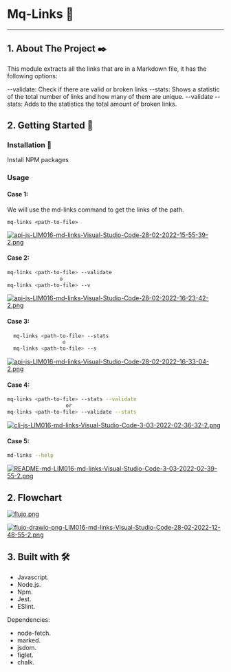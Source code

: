 # Mq-Links 🔗


***

## 1. About The Project ✒️

This module extracts all the links that are in a Markdown file, it has the following options:

--validate: Check if there are valid or broken links
--stats: Shows a statistic of the total number of links and how many of them are unique.
--validate --stats: Adds to the statistics the total amount of broken links.



## 2. Getting Started 🚀


### Installation 🔧
Install NPM packages


### Usage


#### Case 1: 

We will use the md-links command to get the links of the path.

`mq-links <path-to-file>`

[![api-js-LIM016-md-links-Visual-Studio-Code-28-02-2022-15-55-39-2.png](https://i.postimg.cc/2yBhkLKW/api-js-LIM016-md-links-Visual-Studio-Code-28-02-2022-15-55-39-2.png)](https://postimg.cc/PvTPKJhf)


#### Case 2: 
```sh
mq-links <path-to-file> --validate 
                 o 
mq-links <path-to-file> --v 
```
[![api-js-LIM016-md-links-Visual-Studio-Code-28-02-2022-16-23-42-2.png](https://i.postimg.cc/c12wCTZ8/api-js-LIM016-md-links-Visual-Studio-Code-28-02-2022-16-23-42-2.png)](https://postimg.cc/3WjdbXkK)

#### Case 3: 
```sh
  mq-links <path-to-file> --stats
                  o 
  mq-links <path-to-file> --s 
```

[![api-js-LIM016-md-links-Visual-Studio-Code-28-02-2022-16-33-04-2.png](https://i.postimg.cc/gkbHcdvZ/api-js-LIM016-md-links-Visual-Studio-Code-28-02-2022-16-33-04-2.png)](https://postimg.cc/gr4Z4Ctz)

#### Case 4: 

```sh 
mq-links <path-to-file> --stats --validate            
                   or 
mq-links <path-to-file> --validate --stats
```

[![cli-js-LIM016-md-links-Visual-Studio-Code-3-03-2022-02-36-32-2.png](https://i.postimg.cc/ZKw9Qkm2/cli-js-LIM016-md-links-Visual-Studio-Code-3-03-2022-02-36-32-2.png)](https://postimg.cc/mtF2c5ty)



#### Case 5: 

```sh 
md-links --help
```

[![README-md-LIM016-md-links-Visual-Studio-Code-3-03-2022-02-39-55-2.png](https://i.postimg.cc/63HJXhQW/README-md-LIM016-md-links-Visual-Studio-Code-3-03-2022-02-39-55-2.png)](https://postimg.cc/5YFk5LvT)


## 2. Flowchart

[![flujo.png](https://i.postimg.cc/1Rqjn19P/flujo.png)](https://postimg.cc/c6dm2jg5)

 [![flujo-drawio-png-LIM016-md-links-Visual-Studio-Code-28-02-2022-12-48-55-2.png](https://i.postimg.cc/xCgyHqNc/flujo-drawio-png-LIM016-md-links-Visual-Studio-Code-28-02-2022-12-48-55-2.png)](https://postimg.cc/PppwnX4j)


 ## 3. Built with 🛠️

- Javascript.
- Node.js.
-  Npm.
- Jest.
- ESlint.

Dependencies:
- node-fetch.
- marked.
- jsdom.
- figlet.
- chalk.















